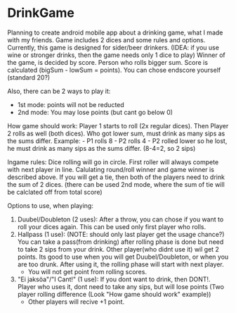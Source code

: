 # DrinkGame
Planning to create android mobile app about a drinking game, what I made with my friends. Game includes 2 dices and some rules and options.
Currently, this game is designed for sider/beer drinkers. (IDEA: if you use wine or stronger drinks, then the game needs only 1 dice to play)
Winner of the game, is decided by score. Person who rolls bigger sum. Score is calculated (bigSum - lowSum = points). You can chose endscore yourself (standard 20?)

Also, there can be 2 ways to play it:
 - 1st mode: points will not be reducted
 - 2nd mode: You may lose points (but cant go below 0)

How game should work:
  Player 1 starts to roll (2x regular dices). Then Player 2 rolls as well (both dices). Who got lower sum, must drink as many sips as the sums differ. 
    Example:
       - P1 rolls 8
       - P2 rolls 4
       - P2 rolled lower so he lost, he must drink as many sips as the sums differ. (8-4=2, so 2 sips)
  
Ingame rules:
  Dice rolling will go in circle. First roller will always compete with next player in line. Calulating round/roll winner and game winner is described above.
  If you will get a tie, then both of the players need to drink the sum of 2 dices. (there can be used 2nd mode, where the sum of tie will be calclated off from total score)

Options to use, when playing:
  1. Duubel/Doubleton (2 uses):
    After a throw, you can chose if you want to roll your dices again. This can be used only first player who rolls. 
  2. Hallpass (1 use): (NOTE: should only last player get the usage chance?)
    You can take a pass(from drinking) after rolling phase is done but need to take 2 sips from your drink. Other player(who didnt use it) wil get 2 points.
    Its good to use when you will get Duubel/Doubleton, or when you are too drunk. After using it, the rolling phase will start with next player.
       - You will not get point from rolling scores.
  3. "Ei jaksöa"/"I Cant!" (1 use):
     If you dont want to drink, then DONT!. Player who uses it, dont need to take any sips, but will lose points (Two player rolling difference (Look "How game should work" example))
        - Other players will recive +1 point.
        




